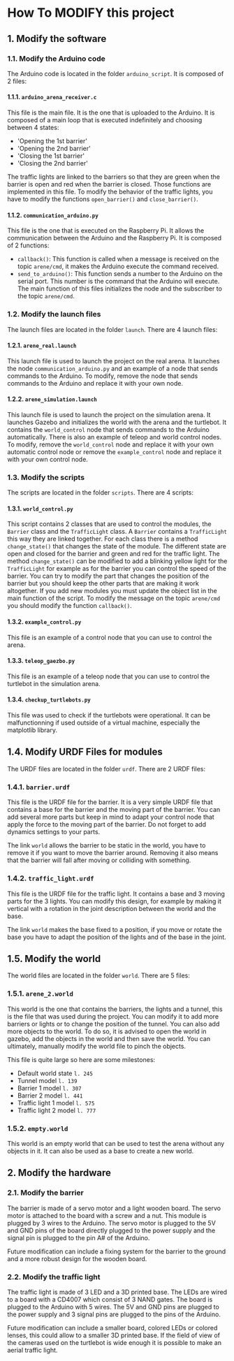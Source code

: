 # How To MODIFY this project

## 1. Modify the software

### 1.1. Modify the Arduino code

The Arduino code is located in the folder `arduino_script`. It is composed of 2 files:

#### 1.1.1. `arduino_arena_receiver.c`

This file is the main file. It is the one that is uploaded to the Arduino.
It is composed of a main loop that is executed indefinitely and choosing between 4 states:

- 'Opening the 1st barrier'
- 'Opening the 2nd barrier'
- 'Closing the 1st barrier'
- 'Closing the 2nd barrier'

The traffic lights are linked to the barriers so that they are green when the barrier is open and red when the barrier is closed. Those functions are implemented in this file. To modify the behavior of the traffic lights, you have to modify the functions `open_barrier()` and `close_barrier()`.

#### 1.1.2. `communication_arduino.py`

This file is the one that is executed on the Raspberry Pi. It allows the communication between the Arduino and the Raspberry Pi. It is composed of 2 functions:

- `callback()`: This function is called when a message is received on the topic `arene/cmd`, it makes the Arduino execute the command received.
- `send_to_arduino()`: This function sends a number to the Arduino on the serial port. This number is the command that the Arduino will execute.
The main function of this files initializes the node and the subscriber to the topic `arene/cmd`.

### 1.2. Modify the launch files

The launch files are located in the folder `launch`. There are 4 launch files:

#### 1.2.1. `arene_real.launch`

This launch file is used to launch the project on the real arena. It launches the node `communication_arduino.py` and an example of a node that sends commands to the Arduino.
To modify, remove the node that sends commands to the Arduino and replace it with your own node.

#### 1.2.2. `arene_simulation.launch`

This launch file is used to launch the project on the simulation arena. It launches Gazebo and initializes the world with the arena and the turtlebot. It contains the `world_control` node that sends commands to the Arduino automatically. There is also an example of teleop and world control nodes.
To modify, remove the `world_control` node and replace it with your own automatic control node or remove the `example_control` node and replace it with your own control node.

### 1.3. Modify the scripts

The scripts are located in the folder `scripts`. There are 4 scripts:

#### 1.3.1. `world_control.py`

This script contains 2 classes that are used to control the modules, the `Barrier` class and the `TrafficLight` class. A `Barrier` contains a `TrafficLight` this way they are linked together. For each class there is a method `change_state()` that changes the state of the module. The different state are open and closed for the barrier and green and red for the traffic light. The method `change_state()` can be modified to add a blinking yellow light for the `TrafficLight` for example as for the barrier you can control the speed of the barrier. You can try to modify the part that changes the position of the barrier but you should keep the other parts that are making it work altogether.
If you add new modules you must update the object list in the main function of the script.
To modify the message on the topic `arene/cmd` you should modify the function `callback()`.

#### 1.3.2. `example_control.py`

This file is an example of a control node that you can use to control the arena.

#### 1.3.3. `teleop_gaezbo.py`

This file is an example of a teleop node that you can use to control the turtlebot in the simulation arena.

#### 1.3.4. `checkup_turtlebots.py`

This file was used to check if the turtlebots were operational. It can be malfunctionning if used outside of a virtual machine, especially the matplotlib library.

## 1.4. Modify URDF Files for modules

The URDF files are located in the folder `urdf`. There are 2 URDF files:

### 1.4.1. `barrier.urdf`

This file is the URDF file for the barrier. It is a very simple URDF file that contains a base for the barrier and the moving part of the barrier. You can add several more parts but keep in mind to adapt your control node that apply the force to the moving part of the barrier. Do not forget to add dynamics settings to your parts.

The link `world` allows the barrier to be static in the world, you have to remove it if you want to move the barrier around. Removing it also means that the barrier will fall after moving or colliding with something.

### 1.4.2. `traffic_light.urdf`

This file is the URDF file for the traffic light. It contains a base and 3 moving parts for the 3 lights. You can modify this design, for example by making it vertical with a rotation in the joint description between the world and the base.

The link `world` makes the base fixed to a position, if you move or rotate the base you have to adapt the position of the lights and of the base in the joint.

## 1.5. Modify the world

The world files are located in the folder `world`. There are 5 files:

### 1.5.1. `arene_2.world`

This world is the one that contains the barriers, the lights and a tunnel, this is the file that was used during the project. You can modify it to add more barriers or lights or to change the position of the tunnel. You can also add more objects to the world. To do so, it is advised to open the world in gazebo, add the objects in the world and then save the world. You can ultimately, manually modify the world file to pinch the objects.

This file is quite large so here are some milestones:

- Default world state `l. 245`
- Tunnel model `l. 139`
- Barrier 1 model `l. 307`
- Barrier 2 model `l. 441`
- Traffic light 1 model `l. 575`
- Traffic light 2 model `l. 777`

### 1.5.2. `empty.world`

This world is an empty world that can be used to test the arena without any objects in it. It can also be used as a base to create a new world.

## 2. Modify the hardware

### 2.1. Modify the barrier

The barrier is made of a servo motor and a light wooden board. The servo motor is attached to the board with a screw and a nut. This module is plugged by 3 wires to the Arduino. The servo motor is plugged to the 5V and GND pins of the board directly plugged to the power supply and the signal pin is plugged to the pin A# of the Arduino.

Future modification can include a fixing system for the barrier to the ground and a more robust design for the wooden board.

### 2.2. Modify the traffic light

The traffic light is made of 3 LED and a 3D printed base. The LEDs are wired to a board with a CD4007 which consist of 3 NAND gates. The board is plugged to the Arduino with 5 wires. The 5V and GND pins are plugged to the power supply and 3 signal pins are plugged to the pins of the Arduino.

Future modification can include a smaller board, colored LEDs or colored lenses, this could allow to a smaller 3D printed base.  If the field of view of the cameras used on the turtlebot is wide enough it is possible to make an aerial traffic light.